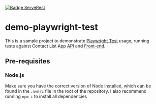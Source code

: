 [![Badge ServeRest](https://img.shields.io/badge/API-ServeRest-green)](https://github.com/ServeRest/ServeRest/)

# demo-playwright-test

This is a sample project to demonstrate [Playwright Test](https://playwright.dev/) usage, running tests against Contact List App [API](https://documenter.getpostman.com/view/4012288/TzK2bEa8/) and [Front-end](https://thinking-tester-contact-list.herokuapp.com/).

## Pre-requisites

### Node.js

Make sure you have the correct version of Node installed, which can be found in the `.nvmrc` file in the root of the repository. I also recommend running `npm i` to install all dependencies

<!-- ### Yarn

The project also uses [Yarn](https://yarnpkg.com/), so follow the [installation steps](https://classic.yarnpkg.com/lang/en/docs/install/) in case you don't have it.

### Docker

The projects used Docker to spin up ServeRest API. Follow instructions from their [official docs](https://docs.docker.com/engine/install/) to install Docker engine in your environment. -->

<!-- ## Structure

Code is structured as shown below:

```
demo-playwright-test/
 ├── lib/
 │    ├── helpers.js                        # Helper f
 ├── tests/
 │    ├── api
 │         ├── login.api.test.js            # API tests
 │    ├── e2e
 │         ├── create-user.e2e.test.js      # End-to-end tests
 │    ├── visual
 │         ├── login.visual.test.js         # Visual regression tests
 ├── playwright.config.js                   # Playwright configuration file
```

**PS:** Note that different test levels are configured to have proper extensions (e.g: `*.api.test.js`).

## Running locally

- Install dependencies: `yarn install`
- Start Serverest server: `yarn api:start`
- Run API tests: `yarn test:api`
- Run End-to-end tests: `yarn test:e2e`
- Run Visual Regression tests: `yarn test:visual` (you will need a Happo account and `HAPPO_API_KEY`/`HAPPO_API_SECRET` environment variables set)

### Debugging

To run Playwright in debug mode, pass the `PWDEBUG=1` environment variable in the command, for example: `PWDEBUG=1 yarn test:e2e`

When a test fails, the project is configured to save screenshots and a trace file, inside `test-reports` folder. You can run [Playwright's Trace Viewer](https://playwright.dev/docs/trace-viewer) with `show-trace` command: `yarn playwright show-trace test-results/some-test-path/trace.zip`

Please refer to [Playwright's Debugging docs](https://playwright.dev/docs/debug) for further information on debugging features.

### Tips

- To stop running ServeRest container: `docker stop serverest`
- To restart ServeRest container: `docker restart serverest`
- To remove ServeRest container (no need to stop it first, the `-f` option will force its removal even if it is running): `docker rm -f serverest`

## Reporting

Test reports can be generated with [Allure reports](https://github.com/allure-framework/allure2), following the steps below:

- Generate report: `yarn allure:generate`
- Open HTML report: `yarn allure:open`

## CI

The project uses [GitHub Actions](https://docs.github.com/en/actions) and tests are run automatically on PRs and on merge to `main` branch.

---

## Contributing

We have a [Kanban board](https://github.com/stefanteixeira/demo-playwright-test/projects/1) with a backlog of tasks to work on. If you are interested in contributing to the project, please reach out to @stefanteixeira to become a collaborator and get a task assigned to you. -->
